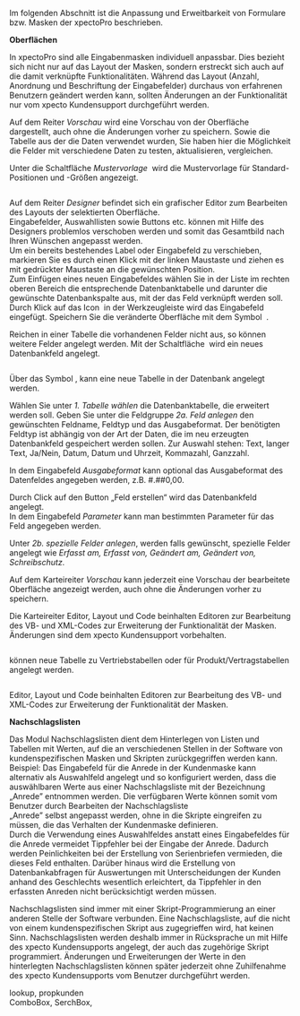 <!DOCTYPE html>
<html>
<head>
<meta charset="utf-8">
<meta name="viewport" content="width=device-width, initial-scale=1.0">
<title>200_Oberflaechen_und_Nachschlagslisten.md</title>
<link rel="stylesheet" href="https://stackedit.io/res-min/themes/base.css" />
<script type="text/javascript" src="https://cdn.mathjax.org/mathjax/latest/MathJax.js?config=TeX-AMS_HTML"></script>
</head>
<body><div class="container"><p>Im folgenden Abschnitt ist die Anpassung und Erweitbarkeit von Formulare bzw. Masken der xpectoPro beschrieben.</p>

<p><strong>Oberflächen</strong></p>

<p>In xpectoPro sind alle Eingabenmasken individuell anpassbar. Dies bezieht sich nicht nur auf das Layout der Masken, sondern erstreckt sich auch auf die damit verknüpfte Funktionalitäten. Während das Layout (Anzahl, Anordnung und Beschriftung der Eingabefelder) durchaus von erfahrenen Benutzern geändert werden kann, sollten Änderungen an der Funktionalität nur vom xpecto Kundensupport durchgeführt werden. </p>

<p>Auf dem Reiter <em>Vorschau</em> wird eine Vorschau von der Oberfläche dargestellt, auch ohne die Änderungen vorher zu speichern. Sowie die Tabelle aus der die Daten verwendet wurden, Sie haben hier die Möglichkeit die Felder mit verschiedene Daten zu testen, aktualisieren, vergleichen.</p>

<p>Unter die Schaltfläche <em>Mustervorlage</em> <img src="http://xpecto.github.io/docs/img/img_1424264077326.png" alt="" title=""> wird die Mustervorlage für Standard-Positionen und -Größen angezeigt. </p>

<p><img src="http://xpecto.github.io/docs/img/img_1442575324950.png" alt="" title=""></p>

<p>Auf dem Reiter <em>Designer</em> befindet sich ein grafischer Editor zum Bearbeiten des Layouts der selektierten Oberfläche.  <br>
Eingabefelder, Auswahllisten sowie Buttons etc. können mit Hilfe des Designers problemlos verschoben werden und somit das Gesamtbild nach Ihren Wünschen angepasst werden.  <br>
Um ein bereits bestehendes Label oder Eingabefeld zu verschieben, markieren Sie es durch einen Klick mit der linken Maustaste und ziehen es mit gedrückter Maustaste an die gewünschten Position.  <br>
Zum Einfügen eines neuen Eingabefeldes wählen Sie in der Liste im rechten oberen Bereich die entsprechende Datenbanktabelle und darunter die gewünschte Datenbankspalte aus, mit der das Feld verknüpft werden soll. Durch Klick auf das  Icon <img src="http://xpecto.github.io/docs/img/img_1442578074569.png" alt="" title=""> in der Werkzeugleiste wird das Eingabefeld eingefügt. Speichern Sie die veränderte Oberfläche mit dem Symbol <img src="http://xpecto.github.io/docs/img/img_1442578440840.png" alt="" title=""> . </p>

<p>Reichen in einer Tabelle die vorhandenen Felder nicht aus, so können weitere Felder angelegt werden. Mit der Schaltfläche <img src="http://xpecto.github.io/docs/img/img_1442580597049.png" alt="" title=""> wird ein neues Datenbankfeld angelegt.</p>

<p><img src="http://xpecto.github.io/docs/img/img_1442580545253.png" alt="" title=""></p>

<p>Über das Symbol <img src="http://xpecto.github.io/docs/img/img_1442580639187.png" alt="" title="">, kann eine neue Tabelle in der Datenbank angelegt werden. </p>

<p>Wählen Sie unter <em>1. Tabelle wählen</em> die Datenbanktabelle, die erweitert werden soll. Geben Sie unter die Feldgruppe <em>2a. Feld anlegen</em> den gewünschten Feldname, Feldtyp und das Ausgabeformat. Der benötigten Feldtyp ist abhängig von der Art der Daten, die im neu erzeugten Datenbankfeld gespeichert werden sollen. Zur Auswahl stehen: Text, langer Text, Ja/Nein, Datum, Datum und Uhrzeit, Kommazahl, Ganzzahl.</p>

<p>In dem Eingabefeld <em>Ausgabeformat</em> kann optional das Ausgabeformat des Datenfeldes angegeben werden, z.B.  #.##0,00. </p>

<p>Durch Click auf den Button „Feld erstellen“ wird das Datenbankfeld angelegt. <br>
In dem Eingabefeld <em>Parameter</em> kann man bestimmten Parameter für das Feld angegeben werden. </p>

<p>Unter <em>2b. spezielle Felder anlegen</em>, werden falls gewünscht, spezielle Felder angelegt wie <em>Erfasst am, Erfasst von, Geändert am, Geändert von, Schreibschutz</em>.</p>

<p>Auf dem Karteireiter <em>Vorschau</em> kann jederzeit eine Vorschau der bearbeitete Oberfläche angezeigt werden, auch ohne die Änderungen vorher zu speichern.</p>

<p>Die Karteireiter Editor, Layout und Code beinhalten Editoren zur Bearbeitung des VB- und XML-Codes zur Erweiterung der Funktionalität der Masken. Änderungen sind dem xpecto Kundensupport vorbehalten.</p>

<p><img src="http://xpecto.github.io/docs/img/img_1424253034215.png" alt="" title=""> </p>

<p>können neue Tabelle zu Vertriebstabellen oder für Produkt/Vertragstabellen angelegt werden.</p>

<p><img src="http://xpecto.github.io/docs/img/img_1424262589171.png" alt="" title=""></p>

<p>Editor, Layout und Code beinhalten Editoren zur Bearbeitung des VB- und XML-Codes zur Erweiterung der Funktionalität der Masken.</p>

<p><strong>Nachschlagslisten</strong></p>

<p>Das Modul Nachschlagslisten dient dem Hinterlegen von Listen und Tabellen mit Werten, auf die an verschiedenen Stellen in der Software von kundenspezifischen Masken und Skripten zurückgegriffen werden kann.  <br>
Beispiel: Das Eingabefeld für die Anrede in der Kundenmaske kann alternativ als Auswahlfeld angelegt und so konfiguriert werden, dass die auswählbaren Werte aus einer Nachschlagsliste mit der Bezeichnung „Anrede” entnommen werden. Die verfügbaren Werte können somit vom Benutzer durch Bearbeiten der Nachschlagsliste  <br>
„Anrede” selbst angepasst werden, ohne in die Skripte eingreifen zu müssen, die das Verhalten der Kundenmaske definieren. <br>
Durch die Verwendung eines Auswahlfeldes anstatt eines Eingabefeldes für die Anrede vermeidet Tippfehler bei der Eingabe der Anrede. Dadurch werden Peinlichkeiten bei der Erstellung von Serienbriefen vermieden, die dieses Feld enthalten. Darüber hinaus wird die Erstellung von Datenbankabfragen für Auswertungen mit Unterscheidungen der Kunden anhand des Geschlechts wesentlich erleichtert, da Tippfehler in den erfassten Anreden nicht berücksichtigt werden müssen.</p>

<p>Nachschlagslisten sind immer mit einer Skript-Programmierung an einer anderen Stelle der Software verbunden. Eine Nachschlagsliste, auf die nicht von einem kundenspezifischen Skript aus zugegrieffen wird, hat keinen Sinn. Nachschlagslisten werden deshalb immer in Rücksprache un mit Hilfe des xpecto Kundensupports angelegt, der auch das zugehörige Skript programmiert. Änderungen und Erweiterungen der Werte in den hinterlegten Nachschlagslisten können später jederzeit ohne Zuhilfenahme des xpecto Kundensupports vom Benutzer durchgeführt werden. </p>

<p>lookup, propkunden <br>
ComboBox, SerchBox,</p></div></body>
</html>